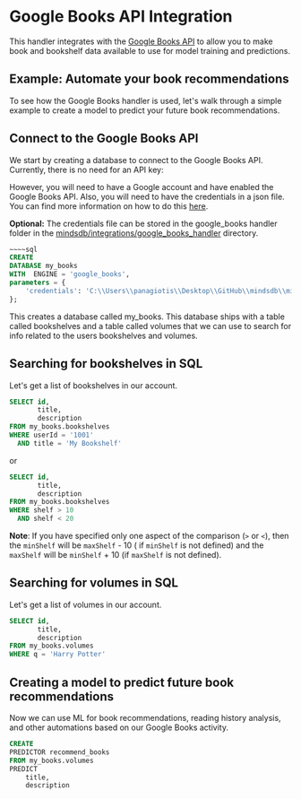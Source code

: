 # Google Books API Integration

This handler integrates with the [Google Books API](https://developers.google.com/books/docs/overview) to allow you to
make book and bookshelf data available to use for model training and predictions.

## Example: Automate your book recommendations

To see how the Google Books handler is used, let's walk through a simple example to create a model to predict
your future book recommendations.

## Connect to the Google Books API

We start by creating a database to connect to the Google Books API. Currently, there is no need for an API key:

However, you will need to have a Google account and have enabled the Google Books API.
Also, you will need to have the credentials
in a json file. You can find more information on how to do
this [here](https://developers.google.com/identity/protocols/oauth2/service-account).

**Optional:**  The credentials file can be stored in the google_books handler folder in
the [mindsdb/integrations/google_books_handler](mindsdb/integrations/handlers/google_books_handler) directory.

~~~~sql
~~~~sql
CREATE
DATABASE my_books
WITH  ENGINE = 'google_books',
parameters = {
    'credentials': 'C:\\Users\\panagiotis\\Desktop\\GitHub\\mindsdb\\mindsdb\\integrations\\handlers\\google_books_handler\\credentials.json'
};    
~~~~

This creates a database called my_books. This database ships with a table called bookshelves and a table called volumes
that we can use to search for
info related to the users bookshelves and volumes.

## Searching for bookshelves in SQL

Let's get a list of bookshelves in our account.

~~~~sql
SELECT id,
       title,
       description
FROM my_books.bookshelves
WHERE userId = '1001'
  AND title = 'My Bookshelf'
~~~~

or

~~~~sql
SELECT id,
       title,
       description
FROM my_books.bookshelves
WHERE shelf > 10
  AND shelf < 20
~~~~

**Note**: If you have specified only one aspect of the comparison (`>` or `<`), then the `minShelf` will be `maxShelf` -
10 (
if `minShelf` is
not defined) and the `maxShelf` will be `minShelf` + 10 (if `maxShelf` is not defined).

## Searching for volumes in SQL

Let's get a list of volumes in our account.

~~~~sql
SELECT id,
       title,
       description
FROM my_books.volumes
WHERE q = 'Harry Potter'
~~~~

## Creating a model to predict future book recommendations

Now we can use ML for book recommendations,
reading history analysis, and other automations based on our Google Books activity.

~~~~sql
CREATE
PREDICTOR recommend_books
FROM my_books.volumes
PREDICT 
    title,
    description
~~~~